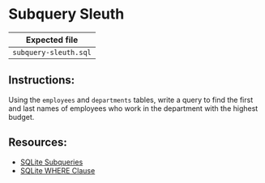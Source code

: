 # Subquery Sleuth

| Expected file |
| ------------- |
| `subquery-sleuth.sql` |

## Instructions:

Using the `employees` and `departments` tables, write a query to find the first and last names of employees who work in the department with the highest budget.

## Resources:

- [SQLite Subqueries](https://www.sqlite.org/lang_select.html#subqueries)
- [SQLite WHERE Clause](https://www.sqlite.org/lang_expr.html#where-clause)